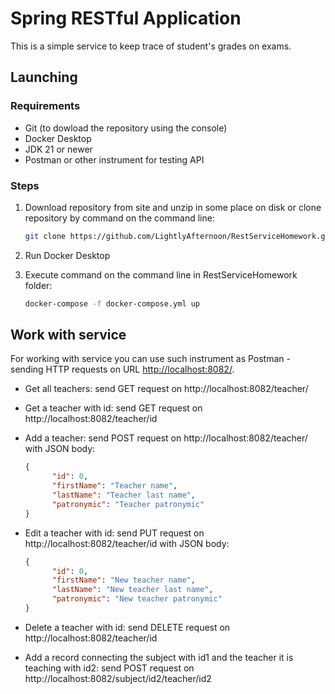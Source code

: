 # Spring RESTful Application
This is a simple service to keep trace of student's grades on exams.
## Launching
### Requirements
- Git (to dowload the repository using the console)
- Docker Desktop
- JDK 21 or newer
- Postman or other instrument for testing API
### Steps
1. Download repository from site and unzip in some place on disk or clone repository by command on the command line:
   
   ```bash
   git clone https://github.com/LightlyAfternoon/RestServiceHomework.git
   ```
   
3. Run Docker Desktop
4. Execute command on the command line in RestServiceHomework folder:

   ```bash
   docker-compose -f docker-compose.yml up
   ```

## Work with service
For working with service you can use such instrument as Postman - sending HTTP requests on URL <http://localhost:8082/>.
- Get all teachers: send GET request on http://localhost:8082/teacher/
- Get a teacher with id: send GET request on http://localhost:8082/teacher/id
- Add a teacher: send POST request on http://localhost:8082/teacher/ with JSON body:
  
  ```json
  {
        "id": 0,
        "firstName": "Teacher name",
        "lastName": "Teacher last name",
        "patronymic": "Teacher patronymic"
  }
  ```
  
- Edit a teacher with id: send PUT request on http://localhost:8082/teacher/id with JSON body:
  
  ```json
  {
        "id": 0,
        "firstName": "New teacher name",
        "lastName": "New teacher last name",
        "patronymic": "New teacher patronymic"
  }
  ```

- Delete a teacher with id: send DELETE request on http://localhost:8082/teacher/id
- Add a record connecting the subject with id1 and the teacher it is teaching with id2: send POST request on http://localhost:8082/subject/id2/teacher/id2
